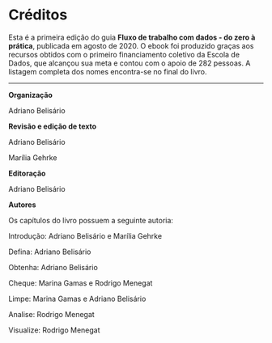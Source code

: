 # Créditos
Esta é a primeira edição do guia **Fluxo de trabalho com dados - do zero à prática**, publicada em agosto de 2020. O ebook foi produzido graças aos recursos obtidos com o primeiro financiamento coletivo da Escola de Dados, que alcançou sua meta e contou com o apoio de 282 pessoas. A listagem completa dos nomes encontra-se no final do livro.

--------------

**Organização**

Adriano Belisário

**Revisão e edição de texto**

Adriano Belisário

Marília Gehrke

**Editoração**

Adriano Belisário

**Autores**

Os capítulos do livro possuem a seguinte autoria:

Introdução: Adriano Belisário e Marília Gehrke

Defina: Adriano Belisário

Obtenha: Adriano Belisário

Cheque: Marina Gamas e Rodrigo Menegat

Limpe: Marina Gamas e Adriano Belisário

Analise: Rodrigo Menegat

Visualize: Rodrigo Menegat 
